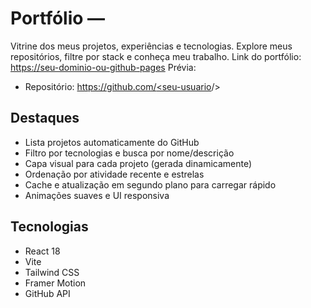 # Portfólio — 
Vitrine dos meus projetos, experiências e tecnologias. Explore meus repositórios, filtre por stack e conheça meu trabalho.
Link do portfólio: [https://seu-dominio-ou-github-pages](https://seu-dominio-ou-github-pages)
Prévia:
- Repositório: [https://github.com/<seu-usuario](https://github.com/<seu-usuario)/<seu-repositorio-de-portfolio>>

## Destaques
- Lista projetos automaticamente do GitHub
- Filtro por tecnologias e busca por nome/descrição
- Capa visual para cada projeto (gerada dinamicamente)
- Ordenação por atividade recente e estrelas
- Cache e atualização em segundo plano para carregar rápido
- Animações suaves e UI responsiva

## Tecnologias
- React 18
- Vite
- Tailwind CSS
- Framer Motion
- GitHub API
